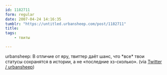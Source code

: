 ```yaml
---
id: 1182711
form: regular
date: 2007-04-24 14:16:35
tumblr: "https://untitled.urbansheep.com/post/1182711"
title:
tags:
    - твиты

---
```


<p>urbansheep: В отличие от яру, твиттер даёт шанс, что *все* твои статусы сохранятся в истории, а не «последние хз-сколько». (via <a href="http://twitter.com/urbansheep/statuses/38013182">Twitter / urbansheep</a>)</p>


